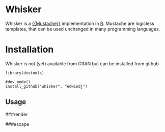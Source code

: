 Whisker
=======

Whisker is a [{{Mustache}}](http://mustache.github.com) implementation in [R](http://www.r-project.org/). 
Mustache are logicless templates, that can be used unchanged in many programming languages.

Installation
============

Whisker is not (yet) available from CRAN but can be installed from github

```
library(devtools)

#dev_mode()
install_github("whisker", "edwindj")
```

Usage
-----

###render

###escape

